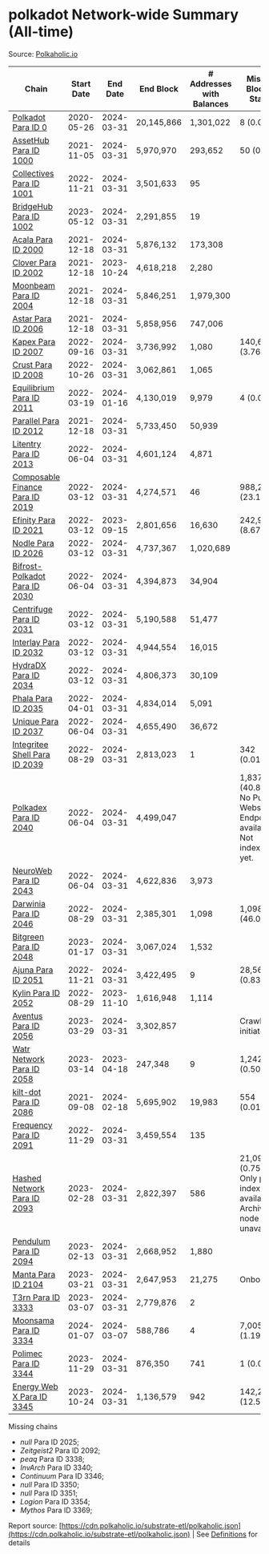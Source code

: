 # polkadot Network-wide Summary (All-time)

Source: [Polkaholic.io](https://polkaholic.io)


| Chain            | Start Date | End Date | End Block | # Addresses with Balances | Missing Blocks / Status |
| ---------------- | ---------- | ---------| --------- | ------------------------- | ----------------------- |
| [Polkadot Para ID 0](/polkadot/0-polkadot) | 2020-05-26 | 2024-03-31 | 20,145,866 |  1,301,022 | 8 (0.00%)  |
| [AssetHub Para ID 1000](/polkadot/1000-assethub) | 2021-11-05 | 2024-03-31 | 5,970,970 |  293,652 | 50 (0.00%)  |
| [Collectives Para ID 1001](/polkadot/1001-collectives) | 2022-11-21 | 2024-03-31 | 3,501,633 |  95 |    |
| [BridgeHub Para ID 1002](/polkadot/1002-bridgehub) | 2023-05-12 | 2024-03-31 | 2,291,855 |  19 |    |
| [Acala Para ID 2000](/polkadot/2000-acala) | 2021-12-18 | 2024-03-31 | 5,876,132 |  173,308 |    |
| [Clover Para ID 2002](/polkadot/2002-clover) | 2021-12-18 | 2023-10-24 | 4,618,218 |  2,280 |    |
| [Moonbeam Para ID 2004](/polkadot/2004-moonbeam) | 2021-12-18 | 2024-03-31 | 5,846,251 |  1,979,300 |    |
| [Astar Para ID 2006](/polkadot/2006-astar) | 2021-12-18 | 2024-03-31 | 5,858,956 |  747,006 |    |
| [Kapex Para ID 2007](/polkadot/2007-kapex) | 2022-09-16 | 2024-03-31 | 3,736,992 |  1,080 | 140,668 (3.76%)  |
| [Crust Para ID 2008](/polkadot/2008-crust) | 2022-10-26 | 2024-03-31 | 3,062,861 |  1,065 |    |
| [Equilibrium Para ID 2011](/polkadot/2011-equilibrium) | 2022-03-19 | 2024-01-16 | 4,130,019 |  9,979 | 4 (0.00%)  |
| [Parallel Para ID 2012](/polkadot/2012-parallel) | 2021-12-18 | 2024-03-31 | 5,733,450 |  50,939 |    |
| [Litentry Para ID 2013](/polkadot/2013-litentry) | 2022-06-04 | 2024-03-31 | 4,601,124 |  4,871 |    |
| [Composable Finance Para ID 2019](/polkadot/2019-composable) | 2022-03-12 | 2024-03-31 | 4,274,571 |  46 | 988,228 (23.12%)  |
| [Efinity Para ID 2021](/polkadot/2021-efinity) | 2022-03-12 | 2023-09-15 | 2,801,656 |  16,630 | 242,949 (8.67%)  |
| [Nodle Para ID 2026](/polkadot/2026-nodle) | 2022-03-12 | 2024-03-31 | 4,737,367 |  1,020,689 |    |
| [Bifrost-Polkadot Para ID 2030](/polkadot/2030-bifrost) | 2022-06-04 | 2024-03-31 | 4,394,873 |  34,904 |    |
| [Centrifuge Para ID 2031](/polkadot/2031-centrifuge) | 2022-03-12 | 2024-03-31 | 5,190,588 |  51,477 |    |
| [Interlay Para ID 2032](/polkadot/2032-interlay) | 2022-03-12 | 2024-03-31 | 4,944,554 |  16,015 |    |
| [HydraDX Para ID 2034](/polkadot/2034-hydradx) | 2022-03-12 | 2024-03-31 | 4,806,373 |  30,109 |    |
| [Phala Para ID 2035](/polkadot/2035-phala) | 2022-04-01 | 2024-03-31 | 4,834,014 |  5,091 |    |
| [Unique Para ID 2037](/polkadot/2037-unique) | 2022-06-04 | 2024-03-31 | 4,655,490 |  36,672 |    |
| [Integritee Shell Para ID 2039](/polkadot/2039-integritee) | 2022-08-29 | 2024-03-31 | 2,813,023 |  1 | 342 (0.01%)  |
| [Polkadex Para ID 2040](/polkadot/2040-polkadex) | 2022-06-04 | 2024-03-31 | 4,499,047 |   | 1,837,143 (40.83%) No Public Websocket Endpoint available: Not indexing yet. |
| [NeuroWeb Para ID 2043](/polkadot/2043-neuroweb) | 2022-06-04 | 2024-03-31 | 4,622,836 |  3,973 |    |
| [Darwinia Para ID 2046](/polkadot/2046-darwinia) | 2022-08-29 | 2024-03-31 | 2,385,301 |  1,098 | 1,098,047 (46.03%)  |
| [Bitgreen Para ID 2048](/polkadot/2048-bitgreen) | 2023-01-17 | 2024-03-31 | 3,067,024 |  1,532 |    |
| [Ajuna Para ID 2051](/polkadot/2051-ajuna) | 2022-11-21 | 2024-03-31 | 3,422,495 |  9 | 28,565 (0.83%)  |
| [Kylin Para ID 2052](/polkadot/2052-kylin) | 2022-08-29 | 2023-11-10 | 1,616,948 |  1,114 |    |
| [Aventus Para ID 2056](/polkadot/2056-aventus) | 2023-03-29 | 2024-03-31 | 3,302,857 |   |   Crawling initiated |
| [Watr Network Para ID 2058](/polkadot/2058-watr) | 2023-03-14 | 2023-04-18 | 247,348 |  9 | 1,242 (0.50%)  |
| [kilt-dot Para ID 2086](/polkadot/2086-kilt) | 2021-09-08 | 2024-02-18 | 5,695,902 |  19,983 | 554 (0.01%)  |
| [Frequency Para ID 2091](/polkadot/2091-frequency) | 2022-11-29 | 2024-03-31 | 3,459,554 |  135 |    |
| [Hashed Network Para ID 2093](/polkadot/2093-hashed) | 2023-02-28 | 2024-03-31 | 2,822,397 |  586 | 21,096 (0.75%) Only partial index available: Archive node unavailable |
| [Pendulum Para ID 2094](/polkadot/2094-pendulum) | 2023-02-13 | 2024-03-31 | 2,668,952 |  1,880 |    |
| [Manta Para ID 2104](/polkadot/2104-manta) | 2023-03-21 | 2024-03-31 | 2,647,953 |  21,275 |   Onboarding |
| [T3rn Para ID 3333](/polkadot/3333-t3rn) | 2023-03-07 | 2024-03-31 | 2,779,876 |  2 |    |
| [Moonsama Para ID 3334](/polkadot/3334-moonsama) | 2024-01-07 | 2024-03-07 | 588,786 |  4 | 7,005 (1.19%)  |
| [Polimec Para ID 3344](/polkadot/3344-polimec) | 2023-11-29 | 2024-03-31 | 876,350 |  741 | 1 (0.00%)  |
| [Energy Web X Para ID 3345](/polkadot/3345-energywebx) | 2023-10-24 | 2024-03-31 | 1,136,579 |  942 | 142,272 (12.52%)  |

Missing chains


* *null* Para ID 2025; 
* *Zeitgeist2* Para ID 2092; 
* *peaq* Para ID 3338; 
* *InvArch* Para ID 3340; 
* *Continuum* Para ID 3346; 
* *null* Para ID 3350; 
* *null* Para ID 3351; 
* *Logion* Para ID 3354; 
* *Mythos* Para ID 3369; 

Report source: [https://cdn.polkaholic.io/substrate-etl/polkaholic.json](https://cdn.polkaholic.io/substrate-etl/polkaholic.json) | See [Definitions](/DEFINITIONS.md) for details
